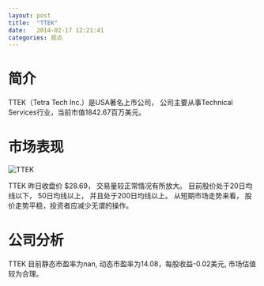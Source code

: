 ```yaml
---
layout: post
title:  "TTEK"
date:   2014-02-17 12:21:41
categories: 观点
---
```


# 简介
TTEK（Tetra Tech Inc.）是USA著名上市公司，
公司主要从事Technical Services行业，当前市值1842.67百万美元。

# 市场表现

![TTEK](http://finviz.com/chart.ashx?t=TTEK&ty=c&ta=1&p=d&s=l)

TTEK 昨日收盘价 $28.69，
交易量较正常情况有所放大。
目前股价处于20日均线以下，
50日均线以上，
并且处于200日均线以上。
从短期市场走势来看，
股价走势平稳，投资者应减少无谓的操作。

# 公司分析
TTEK 目前静态市盈率为nan, 动态市盈率为14.08，每股收益-0.02美元,
市场估值较为合理。
